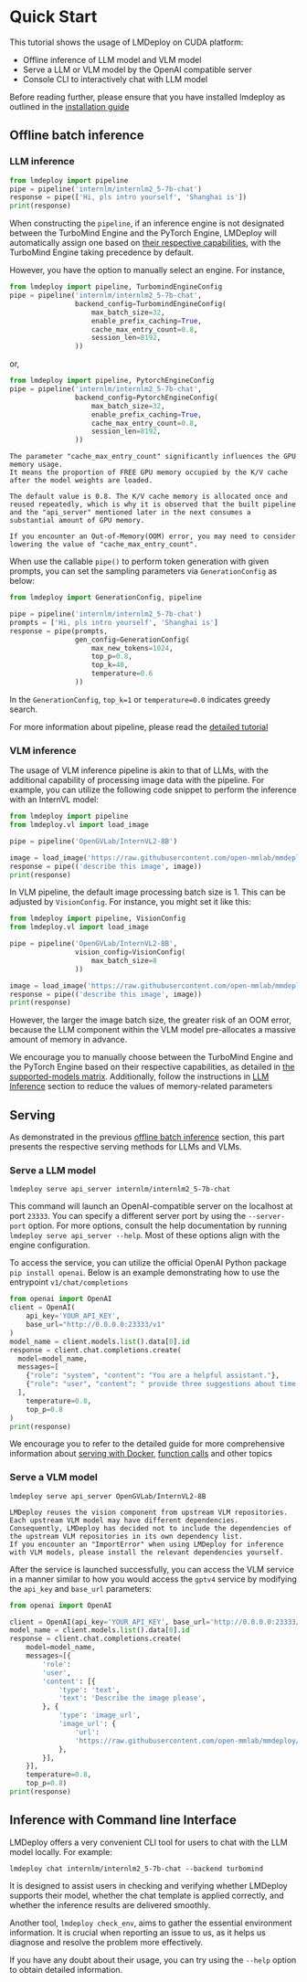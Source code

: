 # Quick Start

This tutorial shows the usage of LMDeploy on CUDA platform:

- Offline inference of LLM model and VLM model
- Serve a LLM or VLM model by the OpenAI compatible server
- Console CLI to interactively chat with LLM model

Before reading further, please ensure that you have installed lmdeploy as outlined in the [installation guide](installation.md)

## Offline batch inference

### LLM inference

```python
from lmdeploy import pipeline
pipe = pipeline('internlm/internlm2_5-7b-chat')
response = pipe(['Hi, pls intro yourself', 'Shanghai is'])
print(response)
```

When constructing the `pipeline`, if an inference engine is not designated between the TurboMind Engine and the PyTorch Engine, LMDeploy will automatically assign one based on [their respective capabilities](../supported_models/supported_models.md), with the TurboMind Engine taking precedence by default.

However, you have the option to manually select an engine. For instance,

```python
from lmdeploy import pipeline, TurbomindEngineConfig
pipe = pipeline('internlm/internlm2_5-7b-chat',
                backend_config=TurbomindEngineConfig(
                    max_batch_size=32,
                    enable_prefix_caching=True,
                    cache_max_entry_count=0.8,
                    session_len=8192,
                ))
```

or,

```python
from lmdeploy import pipeline, PytorchEngineConfig
pipe = pipeline('internlm/internlm2_5-7b-chat',
                backend_config=PytorchEngineConfig(
                    max_batch_size=32,
                    enable_prefix_caching=True,
                    cache_max_entry_count=0.8,
                    session_len=8192,
                ))
```

```{note}
The parameter "cache_max_entry_count" significantly influences the GPU memory usage.
It means the proportion of FREE GPU memory occupied by the K/V cache after the model weights are loaded.

The default value is 0.8. The K/V cache memory is allocated once and reused repeatedly, which is why it is observed that the built pipeline and the "api_server" mentioned later in the next consumes a substantial amount of GPU memory.

If you encounter an Out-of-Memory(OOM) error, you may need to consider lowering the value of "cache_max_entry_count".
```

When use the callable `pipe()` to perform token generation with given prompts, you can set the sampling parameters via `GenerationConfig` as below:

```python
from lmdeploy import GenerationConfig, pipeline

pipe = pipeline('internlm/internlm2_5-7b-chat')
prompts = ['Hi, pls intro yourself', 'Shanghai is']
response = pipe(prompts,
                gen_config=GenerationConfig(
                    max_new_tokens=1024,
                    top_p=0.8,
                    top_k=40,
                    temperature=0.6
                ))
```

In the `GenerationConfig`, `top_k=1` or `temperature=0.0` indicates greedy search.

For more information about pipeline, please read the [detailed tutorial](../llm/pipeline.md)

### VLM inference

The usage of VLM inference pipeline is akin to that of LLMs, with the additional capability of processing image data with the pipeline.
For example, you can utilize the following code snippet to perform the inference with an InternVL model:

```python
from lmdeploy import pipeline
from lmdeploy.vl import load_image

pipe = pipeline('OpenGVLab/InternVL2-8B')

image = load_image('https://raw.githubusercontent.com/open-mmlab/mmdeploy/main/tests/data/tiger.jpeg')
response = pipe(('describe this image', image))
print(response)
```

In VLM pipeline, the default image processing batch size is 1. This can be adjusted by `VisionConfig`. For instance, you might set it like this:

```python
from lmdeploy import pipeline, VisionConfig
from lmdeploy.vl import load_image

pipe = pipeline('OpenGVLab/InternVL2-8B',
                vision_config=VisionConfig(
                    max_batch_size=8
                ))

image = load_image('https://raw.githubusercontent.com/open-mmlab/mmdeploy/main/tests/data/tiger.jpeg')
response = pipe(('describe this image', image))
print(response)
```

However, the larger the image batch size, the greater risk of an OOM error, because the LLM component within the VLM model pre-allocates a massive amount of memory in advance.

We encourage you to manually choose between the TurboMind Engine and the PyTorch Engine based on their respective capabilities, as detailed in [the supported-models matrix](../supported_models/supported_models.md).
Additionally, follow the instructions in [LLM Inference](#llm-inference) section to reduce the values of memory-related parameters

## Serving

As demonstrated in the previous [offline batch inference](#offline-batch-inference) section, this part presents the respective serving methods for LLMs and VLMs.

### Serve a LLM model

```shell
lmdeploy serve api_server internlm/internlm2_5-7b-chat
```

This command will launch an OpenAI-compatible server on the localhost at port `23333`. You can specify a different server port by using the `--server-port` option.
For more options, consult the help documentation by running `lmdeploy serve api_server --help`. Most of these options align with the engine configuration.

To access the service, you can utilize the official OpenAI Python package `pip install openai`. Below is an example demonstrating how to use the entrypoint `v1/chat/completions`

```python
from openai import OpenAI
client = OpenAI(
    api_key='YOUR_API_KEY',
    base_url="http://0.0.0.0:23333/v1"
)
model_name = client.models.list().data[0].id
response = client.chat.completions.create(
  model=model_name,
  messages=[
    {"role": "system", "content": "You are a helpful assistant."},
    {"role": "user", "content": " provide three suggestions about time management"},
  ],
    temperature=0.8,
    top_p=0.8
)
print(response)
```

We encourage you to refer to the detailed guide for more comprehensive information about [serving with Docker](../llm/api_server.md), [function calls](../llm/api_server_tools.md) and other topics

### Serve a VLM model

```shell
lmdeploy serve api_server OpenGVLab/InternVL2-8B
```

```{note}
LMDeploy reuses the vision component from upstream VLM repositories. Each upstream VLM model may have different dependencies.
Consequently, LMDeploy has decided not to include the dependencies of the upstream VLM repositories in its own dependency list.
If you encounter an "ImportError" when using LMDeploy for inference with VLM models, please install the relevant dependencies yourself.
```

After the service is launched successfully, you can access the VLM service in a manner similar to how you would access the `gptv4` service by modifying the `api_key` and `base_url` parameters:

```python
from openai import OpenAI

client = OpenAI(api_key='YOUR_API_KEY', base_url='http://0.0.0.0:23333/v1')
model_name = client.models.list().data[0].id
response = client.chat.completions.create(
    model=model_name,
    messages=[{
        'role':
        'user',
        'content': [{
            'type': 'text',
            'text': 'Describe the image please',
        }, {
            'type': 'image_url',
            'image_url': {
                'url':
                'https://raw.githubusercontent.com/open-mmlab/mmdeploy/main/tests/data/tiger.jpeg',
            },
        }],
    }],
    temperature=0.8,
    top_p=0.8)
print(response)
```

## Inference with Command line Interface

LMDeploy offers a very convenient CLI tool for users to chat with the LLM model locally. For example:

```shell
lmdeploy chat internlm/internlm2_5-7b-chat --backend turbomind
```

It is designed to assist users in checking and verifying whether LMDeploy supports their model, whether the chat template is applied correctly, and whether the inference results are delivered smoothly.

Another tool, `lmdeploy check_env`, aims to gather the essential environment information. It is crucial when reporting an issue to us, as it helps us diagnose and resolve the problem more effectively.

If you have any doubt about their usage, you can try using the `--help` option to obtain detailed information.
